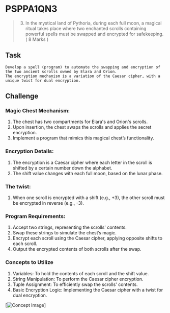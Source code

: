 # PSPPA1QN3
> 3. In the mystical land of Pythoria, during each full moon, a magical ritual takes place where two enchanted scrolls containing powerful spells must be swapped and encrypted for safekeeping. ( 8 Marks )
## Task
~~~
Develop a spell (program) to automate the swapping and encryption of the two ancient scrolls owned by Elara and Orion.
The encryption mechanism is a variation of the Caesar cipher, with a unique twist for dual encryption.
~~~
## Challenge
### Magic Chest Mechanism:
1. The chest has two compartments for Elara's and Orion's scrolls.
2. Upon insertion, the chest swaps the scrolls and applies the secret encryption.
3. Implement a program that mimics this magical chest’s functionality.
### Encryption Details:
1. The encryption is a Caesar cipher where each letter in the scroll is shifted by a certain number down the alphabet.
2. The shift value changes with each full moon, based on the lunar phase.
### The twist: 
1. When one scroll is encrypted with a shift (e.g., +3), the other scroll must be encrypted in reverse (e.g., -3).
### Program Requirements:
1. Accept two strings, representing the scrolls' contents.
2. Swap these strings to simulate the chest’s magic.
3. Encrypt each scroll using the Caesar cipher, applying opposite shifts to each scroll.
4. Output the encrypted contents of both scrolls after the swap.
### Concepts to Utilize
1. Variables: To hold the contents of each scroll and the shift value.
2. String Manipulation: To perform the Caesar cipher encryption.
3. Tuple Assignment: To efficiently swap the scrolls' contents.
4. Basic Encryption Logic: Implementing the Caesar cipher with a twist for dual encryption.

[![Concept Image](https://github.com/KiTE-PSPP/PSPPA1QN3/blob/main/AS3.png)]


